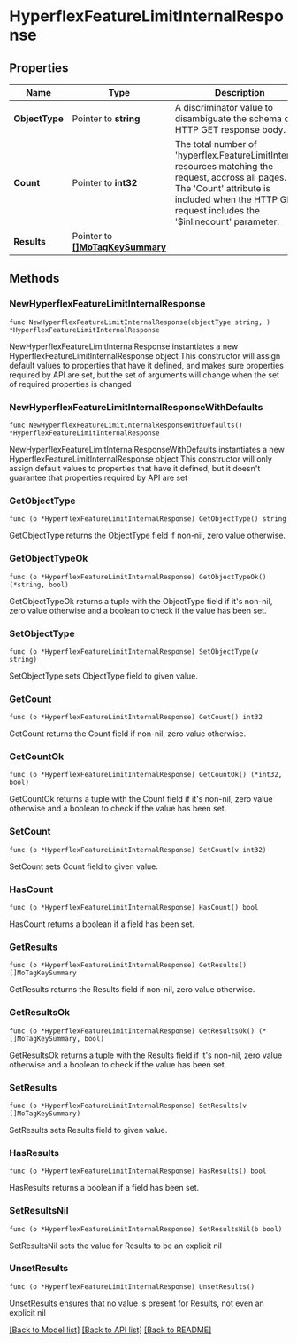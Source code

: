 # HyperflexFeatureLimitInternalResponse

## Properties

Name | Type | Description | Notes
------------ | ------------- | ------------- | -------------
**ObjectType** | Pointer to **string** | A discriminator value to disambiguate the schema of a HTTP GET response body. | 
**Count** | Pointer to **int32** | The total number of &#39;hyperflex.FeatureLimitInternal&#39; resources matching the request, accross all pages. The &#39;Count&#39; attribute is included when the HTTP GET request includes the &#39;$inlinecount&#39; parameter. | [optional] 
**Results** | Pointer to [**[]MoTagKeySummary**](MoTagKeySummary.md) |  | [optional] 

## Methods

### NewHyperflexFeatureLimitInternalResponse

`func NewHyperflexFeatureLimitInternalResponse(objectType string, ) *HyperflexFeatureLimitInternalResponse`

NewHyperflexFeatureLimitInternalResponse instantiates a new HyperflexFeatureLimitInternalResponse object
This constructor will assign default values to properties that have it defined,
and makes sure properties required by API are set, but the set of arguments
will change when the set of required properties is changed

### NewHyperflexFeatureLimitInternalResponseWithDefaults

`func NewHyperflexFeatureLimitInternalResponseWithDefaults() *HyperflexFeatureLimitInternalResponse`

NewHyperflexFeatureLimitInternalResponseWithDefaults instantiates a new HyperflexFeatureLimitInternalResponse object
This constructor will only assign default values to properties that have it defined,
but it doesn't guarantee that properties required by API are set

### GetObjectType

`func (o *HyperflexFeatureLimitInternalResponse) GetObjectType() string`

GetObjectType returns the ObjectType field if non-nil, zero value otherwise.

### GetObjectTypeOk

`func (o *HyperflexFeatureLimitInternalResponse) GetObjectTypeOk() (*string, bool)`

GetObjectTypeOk returns a tuple with the ObjectType field if it's non-nil, zero value otherwise
and a boolean to check if the value has been set.

### SetObjectType

`func (o *HyperflexFeatureLimitInternalResponse) SetObjectType(v string)`

SetObjectType sets ObjectType field to given value.


### GetCount

`func (o *HyperflexFeatureLimitInternalResponse) GetCount() int32`

GetCount returns the Count field if non-nil, zero value otherwise.

### GetCountOk

`func (o *HyperflexFeatureLimitInternalResponse) GetCountOk() (*int32, bool)`

GetCountOk returns a tuple with the Count field if it's non-nil, zero value otherwise
and a boolean to check if the value has been set.

### SetCount

`func (o *HyperflexFeatureLimitInternalResponse) SetCount(v int32)`

SetCount sets Count field to given value.

### HasCount

`func (o *HyperflexFeatureLimitInternalResponse) HasCount() bool`

HasCount returns a boolean if a field has been set.

### GetResults

`func (o *HyperflexFeatureLimitInternalResponse) GetResults() []MoTagKeySummary`

GetResults returns the Results field if non-nil, zero value otherwise.

### GetResultsOk

`func (o *HyperflexFeatureLimitInternalResponse) GetResultsOk() (*[]MoTagKeySummary, bool)`

GetResultsOk returns a tuple with the Results field if it's non-nil, zero value otherwise
and a boolean to check if the value has been set.

### SetResults

`func (o *HyperflexFeatureLimitInternalResponse) SetResults(v []MoTagKeySummary)`

SetResults sets Results field to given value.

### HasResults

`func (o *HyperflexFeatureLimitInternalResponse) HasResults() bool`

HasResults returns a boolean if a field has been set.

### SetResultsNil

`func (o *HyperflexFeatureLimitInternalResponse) SetResultsNil(b bool)`

 SetResultsNil sets the value for Results to be an explicit nil

### UnsetResults
`func (o *HyperflexFeatureLimitInternalResponse) UnsetResults()`

UnsetResults ensures that no value is present for Results, not even an explicit nil

[[Back to Model list]](../README.md#documentation-for-models) [[Back to API list]](../README.md#documentation-for-api-endpoints) [[Back to README]](../README.md)



